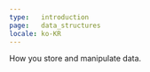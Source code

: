```yaml
---
type:   introduction
page:   data_structures
locale: ko-KR
---
```


How you store and manipulate data.